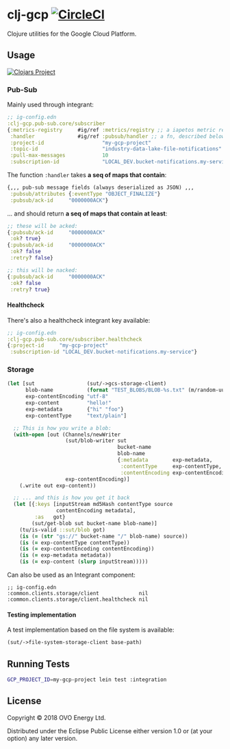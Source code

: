 # clj-gcp [![CircleCI](https://circleci.com/gh/ovotech/clj-gcp/tree/master.svg?style=svg)](https://circleci.com/gh/ovotech/clj-gcp/tree/master)

Clojure utilities for the Google Cloud Platform.


## Usage

[![Clojars Project](https://img.shields.io/clojars/v/ovotech/clj-gcp.svg)](https://clojars.org/ovotech/clj-gcp)


### Pub-Sub
Mainly used through integrant:

```clojure
;; ig-config.edn
:clj-gcp.pub-sub.core/subscriber
{:metrics-registry     #ig/ref :metrics/registry ;; a iapetos metric registry
 :handler              #ig/ref :pubsub/handler ;; a fn, described below
 :project-id                   "my-gcp-project"
 :topic-id                     "industry-data-lake-file-notifications"
 :pull-max-messages            10
 :subscription-id              "LOCAL_DEV.bucket-notifications.my-service"}
```

The function `:handler` takes **a seq of maps that contain**:
```clojure
{,,, pub-sub message fields (always deserialized as JSON) ,,,
 :pubsub/attributes {:eventType "OBJECT_FINALIZE"}
 :pubsub/ack-id     "0000000ACK"}
```
... and should return **a seq of maps that contain at least**:
```clojure
;; these will be acked:
{:pubsub/ack-id     "0000000ACK"
 :ok? true}
{:pubsub/ack-id     "0000000ACK"
 :ok? false
 :retry? false}

;; this will be nacked:
{:pubsub/ack-id     "0000000ACK"
 :ok? false
 :retry? true}
```


#### Healthcheck

There's also a healthcheck integrant key available:

```clojure
;; ig-config.edn
:clj-gcp.pub-sub.core/subscriber.healthcheck
{:project-id     "my-gcp-project"
 :subscription-id "LOCAL_DEV.bucket-notifications.my-service"}
```

### Storage

```clojure
(let [sut                 (sut/->gcs-storage-client)
      blob-name           (format "TEST_BLOBS/BLOB-%s.txt" (m/random-uuid))
      exp-contentEncoding "utf-8"
      exp-content         "hello!"
      exp-metadata        {"hi" "foo"}
      exp-contentType     "text/plain"]

  ;; This is how you write a blob:
  (with-open [out (Channels/newWriter
                   (sut/blob-writer sut
                                    bucket-name
                                    blob-name
                                    {:metadata        exp-metadata,
                                     :contentType     exp-contentType,
                                     :contentEncoding exp-contentEncoding})
                   exp-contentEncoding)]
    (.write out exp-content))

  ;; ... and this is how you get it back
  (let [{:keys [inputStream md5Hash contentType source
                contentEncoding metadata],
         :as   got}
        (sut/get-blob sut bucket-name blob-name)]
    (tu/is-valid ::sut/blob got)
    (is (= (str "gs://" bucket-name "/" blob-name) source))
    (is (= exp-contentType contentType))
    (is (= exp-contentEncoding contentEncoding))
    (is (= exp-metadata metadata))
    (is (= exp-content (slurp inputStream)))))
```

Can also be used as an Integrant component:

```
;; ig-config.edn
:common.clients.storage/client             nil
:common.clients.storage/client.healthcheck nil
```

#### Testing implementation

A test implementation based on the file system is available:

```clojure
(sut/->file-system-storage-client base-path)
```


## Running Tests

```bash
GCP_PROJECT_ID=my-gcp-project lein test :integration
```


## License

Copyright © 2018 OVO Energy Ltd.

Distributed under the Eclipse Public License either version 1.0 or (at
your option) any later version.
